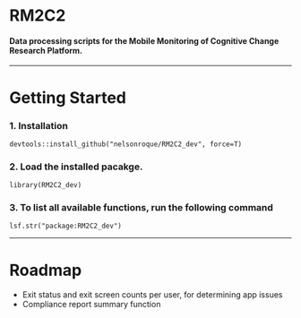 # RM2C2

#### Data processing scripts for the Mobile Monitoring of Cognitive Change Research Platform.
---

# Getting Started

### 1. Installation

```{r}
devtools::install_github("nelsonroque/RM2C2_dev", force=T)
```

### 2. Load the installed pacakge.
```{r}
library(RM2C2_dev)
```

### 3. To list all available functions, run the following command
`lsf.str("package:RM2C2_dev")`

---

# Roadmap

- Exit status and exit screen counts per user, for determining app issues
- Compliance report summary function